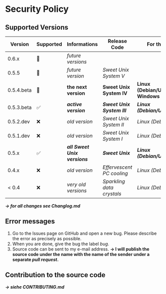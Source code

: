 # Security Policy

## Supported Versions

| Version     | Supported          | Informations                        | Release Code                 | For the operating systems (OS)                                   |
| ----------- | ------------------ | ----------------------------------- | ---------------------------- |----------------------------------------------------------------- |
| 0.6.x       | :crystal_ball:     | *future versions*                   |                              |                                                                  |
| 0.5.5       | :crystal_ball:     | *future version*                    | *Sweet Unix System V*        |                                                                  |
| 0.5.4.beta  | :crystal_ball:     | **the next version**                | **Sweet Unix System IV**     | **Linux (Debian/Ubuntu/Fedora/RHEL/CentOS), Windows via WSL**    |
| 0.5.3.beta  | :white_check_mark: | ***active version***                | ***Sweet Unix System III***  | ***Linux (Debian/Ubuntu/Fedora/RHEL/CentOS)***                   |
| 0.5.2.dev   | :x:                | *old version*                       | *Sweet Unix System II*       | *Linux (Debian/Ubuntu)*                                          |
| 0.5.1.dev   | :x:                | *old version*                       | *Sweet Unix System I*        | *Linux (Debian/Ubuntu)*                                          |
| 0.5.x       | :white_check_mark: | ***all Sweet Unix versions***       | ***Sweet Unix***             | ***Linux (Debian/Ubuntu/Fedora/RHEL/CentOS)***                   |
| 0.4.x       | :x:                | *old version*                       | *Effervescent PC cooling*    | *Linux (Debian/Ubuntu)*                                          |    
| < 0.4       | :x:                | *very old versions*                 | *Sparkling data crystals*    | *Linux (Debian/Ubuntu)*                                          |

***→ for all changes see Changlog.md***

## Error messages 
1. Go to the Issues page on GitHub and open a new bug. Please describe the error as precisely as possible. 
2. When you are done, give the bug the label *bug*. 
3. Source code can be sent to my e-mail address. **→ I will publish the source code under the name with the name of the sender under a separate *pull request*.**

## Contribution to the source code
***→ siehe CONTRIBUTING.md*** 
